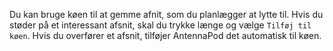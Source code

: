 Du kan bruge køen til at gemme afnit, som du planlægger at lytte til. Hvis du
støder på et interessant afsnit, skal du trykke længe og vælge `Tilføj til køen`.
Hvis du overfører et afsnit, tilføjer AntennaPod det automatisk til køen.
